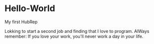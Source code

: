 # Hello-World
My first HubRep

Lokking to start a second job and finding that I love to program. AlWays remember: If you love your work, you'll never work a day in your life. 
